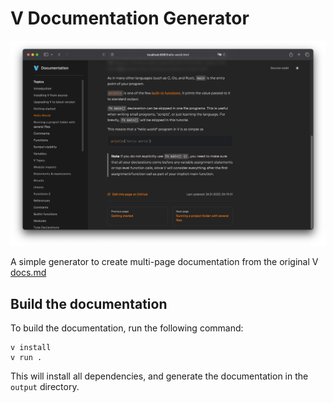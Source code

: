# V Documentation Generator

![](./docs/images/screenshot.png)

A simple generator to create multi-page documentation from the
original V [docs.md](https://github.com/vlang/v/blob/master/doc/docs.md)

## Build the documentation

To build the documentation, run the following command:

```shell
v install
v run .
```

This will install all dependencies, and generate the documentation in the `output` directory.
